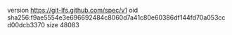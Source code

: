 version https://git-lfs.github.com/spec/v1
oid sha256:f9ae5554e3e696692484c8060d7a41c80e60386df144fd70a053ccd00dcb3370
size 48083
